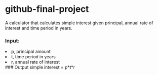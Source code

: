 # github-final-project

A calculator that calculates simple interest given principal, annual rate of interest and time period in years.

### Input:
   <li> p, principal amount </li>
   <li> t, time period in years </li>
   <li> r, annual rate of interest </li>
### Output
   simple interest = p*t*r
